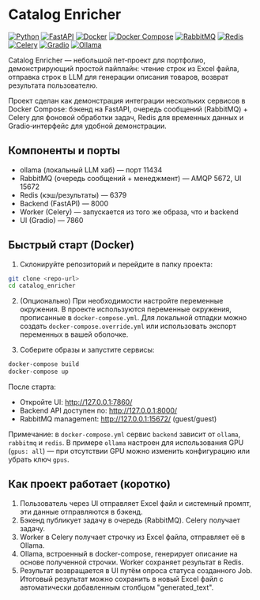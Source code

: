# Catalog Enricher

[![Python](https://img.shields.io/badge/Python-3.12-blue?logo=python&logoColor=white)](https://www.python.org/)
[![FastAPI](https://img.shields.io/badge/FastAPI-009688?logo=fastapi&logoColor=white)](https://fastapi.tiangolo.com/)
[![Docker](https://img.shields.io/badge/Docker-2496ED?logo=docker&logoColor=white)](https://www.docker.com/) 
[![Docker Compose](https://img.shields.io/badge/Docker%20Compose-2496ED?logo=docker&logoColor=white)](https://docs.docker.com/compose/)
[![RabbitMQ](https://img.shields.io/badge/RabbitMQ-FF6600?logo=rabbitmq&logoColor=white)](https://www.rabbitmq.com/)
[![Redis](https://img.shields.io/badge/Redis-DC382D?logo=redis&logoColor=white)](https://redis.io/)
[![Celery](https://img.shields.io/badge/Celery-3A8B3A?logo=celery&logoColor=white)](https://docs.celeryq.dev/)
[![Gradio](https://img.shields.io/badge/Gradio-F24E1E?logo=gradio&logoColor=white)](https://gradio.app/) 
[![Ollama](https://img.shields.io/badge/Ollama-7A60FF?logo=docker&logoColor=white)](https://ollama.ai/)

Catalog Enricher — небольшой пет‑проект для портфолио, демонстрирующий простой пайплайн: чтение строк из Excel файла, отправка строк в LLM для генерации описания товаров, возврат результата пользователю.

Проект сделан как демонстрация интеграции нескольких сервисов в Docker Compose: бэкенд на FastAPI, очередь сообщений (RabbitMQ) + Celery для фоновой обработки задач, Redis для временных данных и Gradio‑интерфейс для удобной демонстрации.

## Компоненты и порты

- ollama (локальный LLM хаб) — порт 11434
- RabbitMQ (очередь сообщений + менеджмент) — AMQP 5672, UI 15672
- Redis (кэш/результаты) — 6379
- Backend (FastAPI) — 8000
- Worker (Celery) — запускается из того же образа, что и backend
- UI (Gradio) — 7860

## Быстрый старт (Docker)

1) Склонируйте репозиторий и перейдите в папку проекта:

```bash
git clone <repo-url>
cd catalog_enricher
```

2) (Опционально) При необходимости настройте переменные окружения. В проекте используются переменные окружения, прописанные в `docker-compose.yml`. Для локальной отладки можно создать `docker-compose.override.yml` или использовать экспорт переменных в вашей оболочке.

3) Соберите образы и запустите сервисы:

```bash
docker-compose build
docker-compose up
```

После старта:

- Откройте UI: http://127.0.0.1:7860/
- Backend API доступен по: http://127.0.0.1:8000/
- RabbitMQ management: http://127.0.0.1:15672/ (guest/guest)

Примечание: в `docker-compose.yml` сервис `backend` зависит от `ollama`, `rabbitmq` и `redis`. В примере `ollama` настроен для использования GPU (`gpus: all`) — при отсутствии GPU можно изменить конфигурацию или убрать ключ `gpus`.

## Как проект работает (коротко)

1. Пользователь через UI отправляет Excel файл и системный промпт, эти данные отправляются в бэкенд.
2. Бэкенд публикует задачу в очередь (RabbitMQ). Celery получает задачу.
3. Worker в Celery получает строчку из Excel файла, отправляет её в Ollama.
4. Ollama, встроенный в docker-compose, генерирует описание на основе полученной строчки. Worker сохраняет результат в Redis.
5. Результат возвращается в UI путём опроса статуса созданного Job. Итоговый результат можно сохранить в новый Excel файл с автоматически добавленным столбцом "generated_text".
